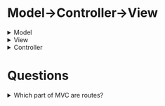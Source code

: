 <h1>Model→Controller→View</h1>
<details>
    <summary>Model</summary>
    In the MVC (Model-View-Controller) architectural pattern, the Model is a critical component that represents the data and the business logic of the application. It encapsulates the core functionalities and behaviors related to the application's data, often interacting directly with the database or other data sources.
</details>
<details>
    <summary>View</summary>
    The View is the component responsible for presenting data to the user and handling how that data is displayed. It is the user interface of the application, and it renders the data from the Model in a way that is understandable and actionable for the user.
</details>
<details>
    <summary>Controller</summary>
    the Controller is a crucial component responsible for handling user input, updating the Model accordingly, and selecting the appropriate View for rendering to the user. It acts as an intermediary between the Model and the View, facilitating the flow of data and interactions within the application.

---
    
Routes are typically managed within the Controller layer, but are often defined separately for organizational purposes.

Routes: routes act as the entry points that map incoming HTTP requests to specfic controller actions.
When a request comes in, the routing mechanism determines which controller and action should handle the request. 

ACTIONS - Routes call the appropriate controller methods (actions) to handle the incoming requests.

The controller methods then interact with the Model to fetch or update data and pass this data to the view for rendering. 
</details>

<h1>Questions</h1>
<details>
    <summary>Which part of MVC are routes?</summary>
   CONTROLLER - However, they are typically defined separately for the sake of organization. 
</details>


